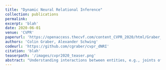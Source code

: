 ```yaml
---
title: "Dynamic Neural Relational Inference"
collection: publications
permalink:
excerpt: 'blah'
date: 2020-06-01
venue: 'CVPR'
paperurl: 'https://openaccess.thecvf.com/content_CVPR_2020/html/Graber_Dynamic_Neural_Relational_Inference_CVPR_2020_paper.html'
authors: 'Colin Graber, Alexander Schwing'
codeurl: 'https://github.com/cgraber/cvpr_dNRI'
citation: 'blah'
teaserpath: '/images/cvpr2020_teaser.png'
abstract: "Understanding interactions between entities, e.g., joints of the human body, team sports players, etc., is crucial for tasks like forecasting. However, interactions between entities are commonly not observed and often hard to quantify. To address this challenge, recently, `Neural Relational Inference' was introduced. It predicts static relations between entities in a system and provides an interpretable representation of the underlying system dynamics that are used for better trajectory forecasting. However, generally, relations between entities change as time progresses. Hence, static relations improperly model the data. In response to this, we develop Dynamic Neural Relational Inference (dNRI), which incorporates insights from sequential latent variable models to predict separate relation graphs for every time-step. We demonstrate on several real-world datasets that modeling dynamic relations improves forecasting of complex trajectories."
---
```


